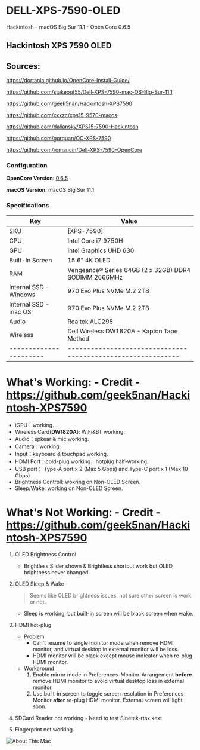 # DELL-XPS-7590-OLED

Hackintosh - macOS Big Sur 11.1 - Open Core 0.6.5

## Hackintosh XPS 7590 OLED


## Sources:
https://dortania.github.io/OpenCore-Install-Guide/

https://github.com/stakeout55/Dell-XPS-7590-mac-OS-Big-Sur-11.1

https://github.com/geek5nan/Hackintosh-XPS7590

https://github.com/xxxzc/xps15-9570-macos

https://github.com/daliansky/XPS15-7590-Hackintosh

https://github.com/gorquan/OC-XPS-7590

https://github.com/romancin/Dell-XPS-7590-OpenCore


### Configuration

**OpenCore Version**: [0.6.5](https://github.com/acidanthera/OpenCorePkg/releases)

**macOS Version**: macOS Big Sur 11.1

### Specifications

| Key                    | Value                                                        |
| ---------------------- | ------------------------------------------------------------ |
| SKU                    | [XPS-7590]|                                                  |
| CPU                    | Intel Core i7 9750H                                          |
| GPU                    | Intel Graphics UHD 630                                       |
| Built-In Screen        | 15.6"  4K OLED                                               |
| RAM                    | Vengeance® Series 64GB (2 x 32GB) DDR4 SODIMM 2666MHz        |
| Internal SSD - Windows | 970 Evo Plus NVMe M.2 2TB                                    |
| Internal SSD - mac OS  | 970 Evo Plus NVMe M.2 2TB                                    |
| Audio                  | Realtek ALC298                                               |
| Wireless               | Dell Wireless DW1820A - Kapton Tape Method                   |
| ---------------------- | ------------------------------------------------------------ |


# What's Working: - Credit - https://github.com/geek5nan/Hackintosh-XPS7590

* iGPU：working.
* Wireless Card(**DW1820A**):  WiFi&BT working.
* Audio：spkear & mic working.
* Camera：working.
* Input：keyboard & touchpad working.
* HDMI Port：cold-plug working，hotplug half-working.
* USB port： Type-A port x 2 (Max 5 Gbps) and Type-C port x 1 (Max 10 Gbps)
* Brightness Controll: wokring on Non-OLED Screen.
* Sleep/Wake: working on Non-OLED Screen.


# What's Not Working: - Credit - https://github.com/geek5nan/Hackintosh-XPS7590
1. OLED Brightness Control

   * Brightless Slider shown & Brightless shortcut work but OLED brightness never changed

2. OLED Sleep & Wake
	 >  Seems like OLED brightness issues. not sure other screen is work or not.

   * Sleep is working, but built-in screen will be black screen when wake.


3. HDMI hot-plug 
   * Problem
     * Can't resume to single monitor mode when remove HDMI monitor, and virtual desktop in external monitor will be loss.
     * HDMI monitor will be black except mouse indicator when re-plug HDMI monitor.
   * Workaround
     1. Enable mirror mode in Preferences-Monitor-Arrangement **before** remove HDMI monitor to avoid virtual desktop loss in external monitor.
     2. Use built-in screen to toggle screen resolution in Preferences-Monitor **after** re-plug HDMI monitor. External screen will light soon.
	 
4. SDCard Reader not working - Need to test Sinetek-rtsx.kext

5. Fingerprint not working.




![About This Mac](Images/AboutThisMac.png)


